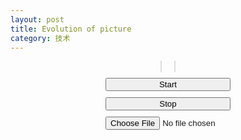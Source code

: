 ```yaml
---
layout: post
title: Evolution of picture
category: 技术
---
```

<style type="text/css">
	.show_canvas{
	text-align: center;
	margin-bottom: 10px;
	}

	.control_form{
		text-align: center;
		margin-bottom: 10px;
	}

	.canvas{
		margin: 10px;
	}

	#canvas_source{
		border:1px solid #DDD;
	}
	#canvas_evolve{
		border:1px solid #DDD;
	}
	#button_start{
		width: 200px;
	}
	#button_stop{
		width: 200px;
	}
	#inputFile{
		margin-left: auto;
	    margin-right: auto;
	    width: 200px;
	}
</style>

<script type="text/javascript">
	var IMAGE_DEFAULT = "/public/img/evolution.jpg";
	var IMAGE = new Image();

	var ID_EVOLVE = 0;

	var WIDTH = 0;
	var HEIGHT = 0;
	var CANVAS_SOURCE = 0;
	var CANVAS_EVOLVE = 0;
	var CONTEXT_SOURCE = 0;
	var CONTEXT_EVOLVE = 0;
	var DATA_SOURCE = 0;
	var DATA_EVOLVE = 0;

	var MAX_POLYGONS = 50;
	var MAX_POINTS = 6;

	var INDIV_EVOLVE = new Array(MAX_POLYGONS);

	var CHANGED_POLYGON_INDEX = 0;
	var CHANGED_POINT_INDEX = 0;
	var CHANGED_POLYGON = 0;

	var SUBPIXELS = 0;
	var DEPTH = 4;

	var FITNESS_MAX = 999923400656;
	var FITNESS_SOURCE = FITNESS_MAX;
	var FITNESS_EVOLVE = FITNESS_MAX;

	function inputFile(sourceId) {
		if (typeof FileReader === 'undefined') {
			alert('Your browser does not support FileReader...');
			return;
		}
		var reader = new FileReader();

		reader.onload = function(e) {
			IMAGE.src = this.result;
		}
		reader.readAsDataURL(IMAGE_FILE = document.getElementById(sourceId).files[0]);
	}
	
	function init() {
		IMAGE.src = IMAGE_DEFAULT;
		IMAGE.onload = function() {
			init_canvas();
			init_data();
		}
	}
	window.onload = init();
	function random_int(maxval) {
		return Math.round(maxval * Math.random());
	}

	function random_float(maxval) {
		return maxval * Math.random();
	}

	

	function init_canvas() {
		CANVAS_SOURCE = document.getElementById('canvas_source');
		CONTEXT_SOURCE = CANVAS_SOURCE.getContext('2d');

		CANVAS_EVOLVE = document.getElementById('canvas_evolve');
		CONTEXT_EVOLVE = CANVAS_EVOLVE.getContext('2d');

		WIDTH = IMAGE.width;
		HEIGHT = IMAGE.height;

		CANVAS_SOURCE.setAttribute('width', WIDTH);
		CANVAS_SOURCE.setAttribute('height', HEIGHT);

		CANVAS_EVOLVE.setAttribute('width', WIDTH);
		CANVAS_EVOLVE.setAttribute('height', HEIGHT);

		SUBPIXELS = WIDTH * HEIGHT * DEPTH;

		CONTEXT_SOURCE.drawImage(IMAGE, 0, 0, WIDTH, HEIGHT)
	}

	function init_data() {
		DATA_SOURCE = CONTEXT_SOURCE.getImageData(0, 0, WIDTH, HEIGHT).data;

		for (var i = 0; i < MAX_POLYGONS; i++) {
			var color = {
				'r': random_int(255),
				'g': random_int(255),
				'b': random_int(255),
				'a': 0.001
			};
			var points = new Array(MAX_POINTS);
			for (var j = 0; j < MAX_POINTS; j++) {
				points[j] = {
					'x': random_int(WIDTH),
					'y': random_int(HEIGHT)
				};
			}
			var polygon = {
				'color': color,
				'points': points
			}
			INDIV_EVOLVE[i] = polygon;
		};
		//init CHANGED_POLYGON
		var color = {
			'r': random_int(255),
			'g': random_int(255),
			'b': random_int(255),
			'a': 0.001
		};
		var points = new Array(MAX_POINTS);
		for (var j = 0; j < MAX_POINTS; j++) {
			points[j] = {
				'x': random_int(WIDTH),
				'y': random_int(HEIGHT)
			};
		}
		CHANGED_POLYGON = {
			'color': color,
			'points': points
		}
	}

	function start() {
		ID_EVOLVE = setInterval(evolve, 0);
	}

	function stop() {
		clearInterval(ID_EVOLVE);
	}

	function evolve() {
		mutate();
		draw(CONTEXT_EVOLVE, INDIV_EVOLVE);
		FITNESS_EVOLVE = compute_fitness();

		if (FITNESS_EVOLVE < FITNESS_SOURCE) {
			FITNESS_SOURCE = FITNESS_EVOLVE;
		} else {
			//roll back
			copyPolugon(CHANGED_POLYGON, INDIV_EVOLVE[CHANGED_POLYGON_INDEX]);
		}


	}

	function mutate() {
		CHANGED_POLYGON_INDEX = random_int(MAX_POLYGONS - 1);
		copyPolugon(INDIV_EVOLVE[CHANGED_POLYGON_INDEX], CHANGED_POLYGON);
		var ran = random_float(2.0);
		if (ran < 1) {
			if (ran < 0.25) {
				INDIV_EVOLVE[CHANGED_POLYGON_INDEX].color.r = random_int(255);
			} else if (ran < 0.5) {
				INDIV_EVOLVE[CHANGED_POLYGON_INDEX].color.g = random_int(255);
			} else if (ran < 0.75) {
				INDIV_EVOLVE[CHANGED_POLYGON_INDEX].color.b = random_int(255);
			} else {
				INDIV_EVOLVE[CHANGED_POLYGON_INDEX].color.a = random_float(1.0);
			}
		} else {
			CHANGED_POINT_INDEX = random_int(MAX_POINTS - 1);
			if (ran < 1.5) {
				INDIV_EVOLVE[CHANGED_POLYGON_INDEX].points[CHANGED_POINT_INDEX].x = random_int(WIDTH);
			} else {
				INDIV_EVOLVE[CHANGED_POLYGON_INDEX].points[CHANGED_POINT_INDEX].y = random_int(HEIGHT);
			}

		}
	}

	function copyPolugon(from, to) {
		to.color.r = from.color.r;
		to.color.g = from.color.g;
		to.color.b = from.color.b;
		to.color.a = from.color.a;

		for (var j = 0; j < MAX_POINTS; j++) {
			to.points[j].x = from.points[j].x;
			to.points[j].y = from.points[j].y;
		};
	}

	function compute_fitness() {
		var fitness = 0;

		DATA_EVOLVE = CONTEXT_EVOLVE.getImageData(0, 0, WIDTH, HEIGHT).data;

		for (var i = 0; i < SUBPIXELS; ++i) {
			if (i % DEPTH != 3)
				fitness += Math.abs(DATA_SOURCE[i] - DATA_EVOLVE[i]);
		}
		return fitness;
	}

	function draw(ctx, polygons) {
		ctx.fillStyle = "rgb(255,255,255)";
		ctx.fillRect(0, 0, WIDTH, HEIGHT);
		for (var i = 0; i < MAX_POLYGONS; i++) {
			drawPolygon(ctx, polygons[i]);
		};
	}

	function drawPolygon(ctx, polygon) {
		ctx.fillStyle = "rgba(" + polygon.color.r + "," + polygon.color.g + "," + polygon.color.b + "," + polygon.color.a + ")";
		ctx.beginPath();
		ctx.moveTo(polygon.points[0].x, polygon.points[0].y);
		for (var i = 1; i < MAX_POINTS; i++) {
			ctx.lineTo(polygon.points[i].x, polygon.points[i].y);
		}
		ctx.closePath();
		ctx.fill();
	}
</script>

<div class="container">
	<div class="row show_canvas">
		<canvas id="canvas_source" class="canvas" width=200 height=200></canvas>
		<canvas id="canvas_evolve" class="canvas" width=200 height=200></canvas>
	</div>
	<div class="row control_form">
		<button id="button_start" type="button" class="btn btn-primary btn-lg" onclick="start()"> Start </button>
	</div>
	<div class="row control_form">
		<button id="button_stop" type="button" class="btn btn-default btn-lg" onclick="stop()"> Stop </button>
	</div>
	<div class="row control_form">
		<div id="button_input_photo" class="form-group">
	    	<input type="file" id="inputFile" name="inputFile" onChange="inputFile(this.id)" name="inputFile" /> 
		</div>
	</div>
</div>